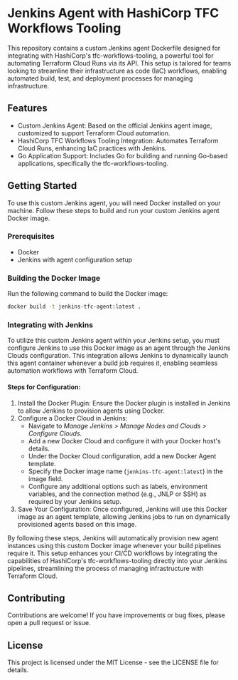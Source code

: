 # Jenkins Agent with HashiCorp TFC Workflows Tooling
This repository contains a custom Jenkins agent Dockerfile designed for integrating with HashiCorp's tfc-workflows-tooling, 
a powerful tool for automating Terraform Cloud Runs via its API. This setup is tailored for teams looking to streamline their 
infrastructure as code (IaC) workflows, enabling automated build, test, and deployment processes for managing infrastructure.

## Features
- Custom Jenkins Agent: Based on the official Jenkins agent image, customized to support Terraform Cloud automation.
- HashiCorp TFC Workflows Tooling Integration: Automates Terraform Cloud Runs, enhancing IaC practices with Jenkins.
- Go Application Support: Includes Go for building and running Go-based applications, specifically the tfc-workflows-tooling.

## Getting Started
To use this custom Jenkins agent, you will need Docker installed on your machine. Follow these steps to build and run your custom Jenkins agent Docker image.

### Prerequisites
- Docker
- Jenkins with agent configuration setup

### Building the Docker Image
Run the following command to build the Docker image:

```bash
docker build -t jenkins-tfc-agent:latest .
```

### Integrating with Jenkins
To utilize this custom Jenkins agent within your Jenkins setup, you must configure Jenkins to use this Docker image as an agent through the Jenkins Clouds configuration. 
This integration allows Jenkins to dynamically launch this agent container whenever a build job requires it, enabling seamless automation workflows with Terraform Cloud.

#### Steps for Configuration:
1. Install the Docker Plugin: Ensure the Docker plugin is installed in Jenkins to allow Jenkins to provision agents using Docker.
2. Configure a Docker Cloud in Jenkins:
   - Navigate to *Manage Jenkins > Manage Nodes and Clouds > Configure Clouds*.
   - Add a new Docker Cloud and configure it with your Docker host's details.
   - Under the Docker Cloud configuration, add a new Docker Agent template.
   - Specify the Docker image name (`jenkins-tfc-agent:latest`) in the image field.
   - Configure any additional options such as labels, environment variables, and the connection method (e.g., JNLP or SSH) as required by your Jenkins setup.
3. Save Your Configuration: Once configured, Jenkins will use this Docker image as an agent template, allowing Jenkins jobs to run on dynamically provisioned agents based on this image.

By following these steps, Jenkins will automatically provision new agent instances using this custom Docker image whenever your build pipelines require it. This setup enhances your CI/CD workflows by integrating the capabilities of HashiCorp's tfc-workflows-tooling directly into your Jenkins pipelines, streamlining the process of managing infrastructure with Terraform Cloud.

## Contributing
Contributions are welcome! If you have improvements or bug fixes, please open a pull request or issue.

## License
This project is licensed under the MIT License - see the LICENSE file for details.
